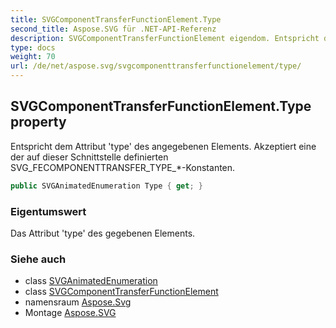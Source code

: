 ```yaml
---
title: SVGComponentTransferFunctionElement.Type
second_title: Aspose.SVG für .NET-API-Referenz
description: SVGComponentTransferFunctionElement eigendom. Entspricht dem Attribut type des angegebenen Elements. Akzeptiert eine der auf dieser Schnittstelle definierten SVG_FECOMPONENTTRANSFER_TYPE_Konstanten.
type: docs
weight: 70
url: /de/net/aspose.svg/svgcomponenttransferfunctionelement/type/
---
```

## SVGComponentTransferFunctionElement.Type property

Entspricht dem Attribut 'type' des angegebenen Elements. Akzeptiert eine der auf dieser Schnittstelle definierten SVG_FECOMPONENTTRANSFER_TYPE_*-Konstanten.

```csharp
public SVGAnimatedEnumeration Type { get; }
```

### Eigentumswert

Das Attribut 'type' des gegebenen Elements.

### Siehe auch

* class [SVGAnimatedEnumeration](../../../aspose.svg.datatypes/svganimatedenumeration/)
* class [SVGComponentTransferFunctionElement](../)
* namensraum [Aspose.Svg](../../svgcomponenttransferfunctionelement/)
* Montage [Aspose.SVG](../../../)


